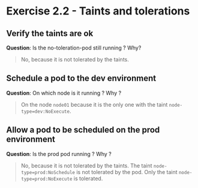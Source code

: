 
# Exercise 2.2 - Taints and tolerations

## Verify the taints are ok

**Question**: Is the no-toleration-pod still running ? Why?
> No, because it is not tolerated by the taints.

## Schedule a pod to the dev environment

**Question**: On which node is it running ? Why ?
> On the node `node01` because it is the only one with the taint `node-type=dev:NoExecute`.

## Allow a pod to be scheduled on the prod environment

**Question**: Is the prod pod running ? Why ?
> No, because it is not tolerated by the taints.
> The taint `node-type=prod:NoSchedule` is not tolerated by the pod. 
> Only the taint `node-type=prod:NoExecute` is tolerated.
